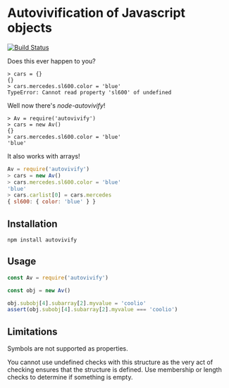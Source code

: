 # Autovivification of Javascript objects

[![Build Status](https://travis-ci.org/allenluce/node-autovivify.svg?branch=master)](https://travis-ci.org/allenluce/node-autovivify)

Does this ever happen to you?

```
> cars = {}
{}
> cars.mercedes.sl600.color = 'blue'
TypeError: Cannot read property 'sl600' of undefined
```

Well now there's *node-autovivify*!

```
> Av = require('autovivify')
> cars = new Av()
{}
> cars.mercedes.sl600.color = 'blue'
'blue'
```

It also works with arrays!

``` javascript
Av = require('autovivify')
> cars = new Av()
> cars.mercedes.sl600.color = 'blue'
'blue'
> cars.carlist[0] = cars.mercedes
{ sl600: { color: 'blue' } }
```

## Installation

    npm install autovivify

## Usage

``` javascript
const Av = require('autovivify')

const obj = new Av()

obj.subobj[4].subarray[2].myvalue = 'coolio'
assert(obj.subobj[4].subarray[2].myvalue === 'coolio')
```

## Limitations

Symbols are not supported as properties.

You cannot use undefined checks with this structure as the very act of
checking ensures that the structure is defined. Use membership or
length checks to determine if something is empty.

